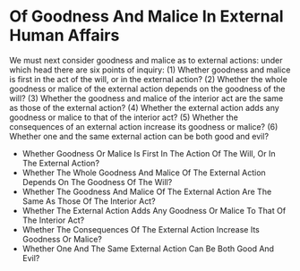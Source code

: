 # Of Goodness And Malice In External Human Affairs

We must next consider goodness and malice as to external actions: under which head there are six points of inquiry:
(1) Whether goodness and malice is first in the act of the will, or in the external action?
(2) Whether the whole goodness or malice of the external action depends on the goodness of the will?
(3) Whether the goodness and malice of the interior act are the same as those of the external action?
(4) Whether the external action adds any goodness or malice to that of the interior act?
(5) Whether the consequences of an external action increase its goodness or malice?
(6) Whether one and the same external action can be both good and evil?

* Whether Goodness Or Malice Is First In The Action Of The Will, Or In The External Action?
* Whether The Whole Goodness And Malice Of The External Action Depends On The Goodness Of The Will?
* Whether The Goodness And Malice Of The External Action Are The Same As Those Of The Interior Act?
* Whether The External Action Adds Any Goodness Or Malice To That Of The Interior Act?
* Whether The Consequences Of The External Action Increase Its Goodness Or Malice?
* Whether One And The Same External Action Can Be Both Good And Evil?